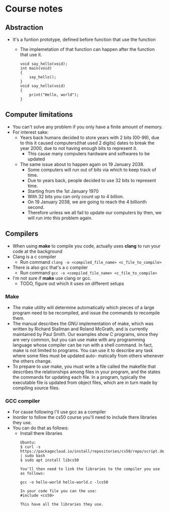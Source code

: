 # Course notes

## Abstraction
- It's a funtion prototype, defined before function that use the function
    - The implemetation of that function can happen after the function that use it.

        ```
        void say_hello(void);
        int main(void)
        {
            say_hello();
        }
        void say_hello(void)
        {
            print("Hello, world");
        }
        ```

## Computer limitations
- You can't solve any problem if you only have a finite amount of memory.
- For interest sake:
    - Years back humans decided to store years with 2 bits (00-99), due to this it caused computers(that used 2 digits) dates to break the year 2000, due to not having enough bits to represent it.
        - This cause many computers hardware and softwares to be updated
    - The same issue about to happen again on 19 January 2038.
        - Some computers will run out of bits via which to keep track of time.
        - Due to years back, people decided to use 32 bits to represent time. 
        - Starting from the 1st January 1970
        - With 32 bits you can only count up to 4 billion.
        - On 19 January 2038, we are going to reach the 4 billionth second.
        - Therefore unless we all fail to update our computers by then, we will run into this problem again.

## Compilers
- When using <b>make</b> to compile you code, actually uses <b>clang</b> to run your code at the background
- Clang is a c compiler
    - Run command ```clang -o <compiled_file_name> <c_file_to_compile>```
- There is also gcc that's a c compiler
    - Run command ```gcc -o <compiled_file_name> <c_file_to_compile>```
- I'm not sure if <b>make</b> use clang or gcc.
    - TODO, figure out which it uses on different setups

### Make
- The  make  utility  will determine automatically which pieces of a large program need to be recompiled, and issue the commands to recompile them.
- The manual describes the GNU implementation of make, which was written by Richard Stallman and Roland McGrath, and  is  currently  maintained  by
Paul  Smith.   Our examples show C programs, since they are very common, but you can use make with any programming language whose compiler can be
run with a shell command.  In fact, make is not limited to programs.  You can use it to describe any task where some files must be updated  auto-
matically from others whenever the others change.
- To  prepare  to  use make, you must write a file called the makefile that describes the relationships among files in your program, and the states
the commands for updating each file.  In a program, typically the executable file is updated from object files, which are in turn made by compiling source files.

### GCC compiler
- For cause following I'll use gcc as a compiler
- Inorder to follow the cs50 course you'll need to include there libraries they use.
- You can do that as follows:
    - Install there libraries
        ```
        Ubuntu:
        $ curl -s https://packagecloud.io/install/repositories/cs50/repo/script.deb.sh | sudo bash
        $ sudo apt install libcs50

        You'll then need to link the libraries to the compiler you use as follows:

        gcc -o hello-world hello-world.c -lcs50

        In your code file you can the use:
        #include <cs50>

        This have all the libraries they use.
        ```

